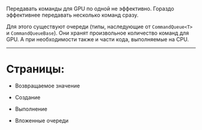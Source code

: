 ﻿


Передавать команды для GPU по одной не эффективно.
Гораздо эффективнее передавать несколько команд сразу.

Для этого существуют очереди (типы, наследующие от `CommandQueue<T>` и `CommandQueueBase`).
Они хранят произвольное количество команд для GPU.
А при необходимости также и части кода, выполняемые на CPU.

---

# Страницы:

- <a path="Возвращаемое значение очередей/">	Возвращаемое значение	</a>

- <a path="Создание очередей/">					Создание				</a>

- <a path="Выполнение очередей/">				Выполнение				</a>

- <a path="Вложенные очереди/">					Вложенные очереди		</a>


